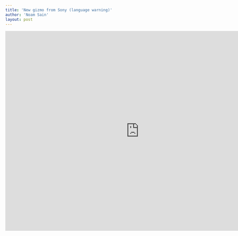 ```yaml
---
title: 'New gizmo from Sony (language warning)'
author: 'Noam Sain'
layout: post
---
```


<iframe allow="accelerometer; autoplay; clipboard-write; encrypted-media; gyroscope; picture-in-picture; web-share" allowfullscreen="" frameborder="0" height="630" loading="lazy" src="https://www.youtube.com/embed/8AyVh1_vWYQ?feature=oembed" title="Sony Releases Stupid Piece Of Shit That Doesn't Fucking Work" width="840"></iframe>
